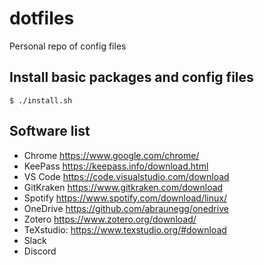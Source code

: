 # dotfiles

Personal repo of config files

## Install basic packages and config files

```shell
$ ./install.sh
```

## Software list

* Chrome https://www.google.com/chrome/
* KeePass https://keepass.info/download.html
* VS Code https://code.visualstudio.com/download
* GitKraken https://www.gitkraken.com/download
* Spotify https://www.spotify.com/download/linux/
* OneDrive https://github.com/abraunegg/onedrive
* Zotero https://www.zotero.org/download/
* TeXstudio: https://www.texstudio.org/#download
* Slack
* Discord
